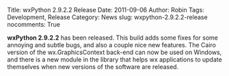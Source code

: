 Title: wxPython 2.9.2.2 Release
Date: 2011-09-06
Author: Robin
Tags: Development, Release
Category: News
slug: wxpython-2.9.2.2-release
nocomments: True

**wxPython 2.9.2.2** has been released.  This build adds some fixes for some 
annoying and subtle bugs, and also a couple nice new features.  The Cairo version 
of the wx.GraphicsContext back-end can now be used on Windows, and there is a new 
module in the library that helps wx applications to update themselves when new 
versions of the software are released. 

